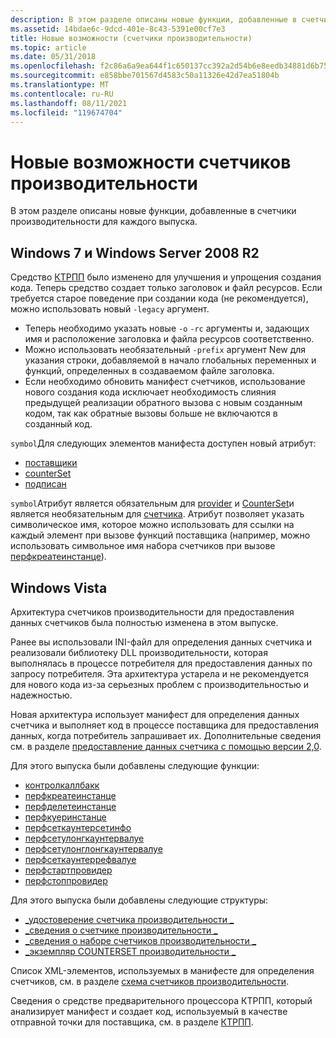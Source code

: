 ```yaml
---
description: В этом разделе описаны новые функции, добавленные в счетчики производительности для каждого выпуска.
ms.assetid: 14bdae6c-9dcd-401e-8c43-5391e00cf7e3
title: Новые возможности (счетчики производительности)
ms.topic: article
ms.date: 05/31/2018
ms.openlocfilehash: f2c86a6a9ea644f1c650137cc392a2d54b6e8eedb34881d6b759d7b6c51635d2
ms.sourcegitcommit: e858bbe701567d4583c50a11326e42d7ea51804b
ms.translationtype: MT
ms.contentlocale: ru-RU
ms.lasthandoff: 08/11/2021
ms.locfileid: "119674704"
---
```

# <a name="whats-new-with-performance-counters"></a>Новые возможности счетчиков производительности

В этом разделе описаны новые функции, добавленные в счетчики производительности для каждого выпуска.

## <a name="windows-7-and-windows-server-2008-r2"></a>Windows 7 и Windows Server 2008 R2

Средство [КТРПП](ctrpp.md) было изменено для улучшения и упрощения создания кода. Теперь средство создает только заголовок и файл ресурсов. Если требуется старое поведение при создании кода (не рекомендуется), можно использовать новый `-legacy` аргумент.

- Теперь необходимо указать новые `-o` `-rc` аргументы и, задающих имя и расположение заголовка и файла ресурсов соответственно.
- Можно использовать необязательный `-prefix` аргумент New для указания строки, добавляемой в начало глобальных переменных и функций, определенных в создаваемом файле заголовка.
- Если необходимо обновить манифест счетчиков, использование нового создания кода исключает необходимость слияния предыдущей реализации обратного вызова с новым созданным кодом, так как обратные вызовы больше не включаются в созданный код.

`symbol`Для следующих элементов манифеста доступен новый атрибут:

- [поставщики](/windows/desktop/PerfCtrs/performance-counters-provider--counters--element)
- [counterSet](/windows/desktop/PerfCtrs/performance-counters-counterset--provider--element)
- [подписан](/windows/desktop/PerfCtrs/performance-counters-counter--counterset--element)

`symbol`Атрибут является обязательным для [provider](/windows/desktop/PerfCtrs/performance-counters-provider--counters--element) и [CounterSet](/windows/desktop/PerfCtrs/performance-counters-counterset--provider--element)и является необязательным для [счетчика](/windows/desktop/PerfCtrs/performance-counters-counter--counterset--element). Атрибут позволяет указать символическое имя, которое можно использовать для ссылки на каждый элемент при вызове функций поставщика (например, можно использовать символьное имя набора счетчиков при вызове [перфкреатеинстанце](/windows/desktop/api/Perflib/nf-perflib-perfcreateinstance)).

## <a name="windows-vista"></a>Windows Vista

Архитектура счетчиков производительности для предоставления данных счетчиков была полностью изменена в этом выпуске.

Ранее вы использовали INI-файл для определения данных счетчика и реализовали библиотеку DLL производительности, которая выполнялась в процессе потребителя для предоставления данных по запросу потребителя. Эта архитектура устарела и не рекомендуется для нового кода из-за серьезных проблем с производительностью и надежностью.

Новая архитектура использует манифест для определения данных счетчика и выполняет код в процессе поставщика для предоставления данных, когда потребитель запрашивает их. Дополнительные сведения см. в разделе [предоставление данных счетчика с помощью версии 2,0](providing-counter-data-using-version-2-0.md).

Для этого выпуска были добавлены следующие функции:

- [контролкаллбакк](/windows/desktop/api/Perflib/nc-perflib-perflibrequest)
- [перфкреатеинстанце](/windows/desktop/api/Perflib/nf-perflib-perfcreateinstance)
- [перфделетеинстанце](/windows/desktop/api/Perflib/nf-perflib-perfdeleteinstance)
- [перфкуеринстанце](/windows/desktop/api/Perflib/nf-perflib-perfqueryinstance)
- [перфсеткаунтерсетинфо](/windows/desktop/api/Perflib/nf-perflib-perfsetcountersetinfo)
- [перфсетулонгкаунтервалуе](/windows/desktop/api/Perflib/nf-perflib-perfsetulongcountervalue)
- [перфсетулонглонгкаунтервалуе](/windows/desktop/api/Perflib/nf-perflib-perfsetulonglongcountervalue)
- [перфсеткаунтеррефвалуе](/windows/desktop/api/Perflib/nf-perflib-perfsetcounterrefvalue)
- [перфстартпровидер](/windows/desktop/api/Perflib/nf-perflib-perfstartprovider)
- [перфстоппровидер](/windows/desktop/api/Perflib/nf-perflib-perfstopprovider)

Для этого выпуска были добавлены следующие структуры:

- [\_удостоверение счетчика производительности \_](/windows/desktop/api/Perflib/ns-perflib-perf_counter_identity)
- [\_сведения о счетчике производительности \_](/windows/desktop/api/Perflib/ns-perflib-perf_counter_info)
- [\_сведения о наборе счетчиков производительности \_](/windows/desktop/api/Perflib/ns-perflib-perf_counterset_info)
- [\_экземпляр COUNTERSET производительности \_](/windows/desktop/api/Perflib/ns-perflib-perf_counterset_instance)

Список XML-элементов, используемых в манифесте для определения счетчиков, см. в разделе [схема счетчиков производительности](performance-counters-schema.md).

Сведения о средстве предварительного процессора КТРПП, который анализирует манифест и создает код, используемый в качестве отправной точки для поставщика, см. в разделе [КТРПП](ctrpp.md).
